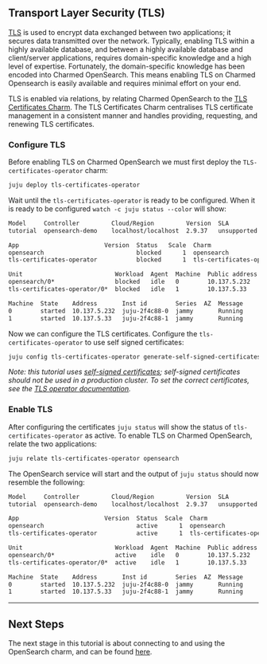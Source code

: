 ## Transport Layer Security (TLS)

[TLS](https://en.wikipedia.org/wiki/Transport_Layer_Security) is used to encrypt data exchanged between two applications; it secures data transmitted over the network. Typically, enabling TLS within a highly available database, and between a highly available database and client/server applications, requires domain-specific knowledge and a high level of expertise. Fortunately, the domain-specific knowledge has been encoded into Charmed OpenSearch. This means enabling TLS on Charmed Opensearch is easily available and requires minimal effort on your end.

TLS is enabled via relations, by relating Charmed OpenSearch to the [TLS Certificates Charm](https://charmhub.io/tls-certificates-operator). The TLS Certificates Charm centralises TLS certificate management in a consistent manner and handles providing, requesting, and renewing TLS certificates.

### Configure TLS

Before enabling TLS on Charmed OpenSearch we must first deploy the `TLS-certificates-operator` charm:

```bash
juju deploy tls-certificates-operator
```

Wait until the `tls-certificates-operator` is ready to be configured. When it is ready to be configured `watch -c juju status --color` will show:

```bash
Model     Controller         Cloud/Region         Version  SLA          Timestamp
tutorial  opensearch-demo    localhost/localhost  2.9.37   unsupported  09:24:12Z

App                        Version  Status   Scale  Charm                      Channel  Rev  Exposed  Message
opensearch                          blocked      1  opensearch                 edge      11  no       Waiting for TLS to be fully configured...
tls-certificates-operator           blocked      1  tls-certificates-operator  beta      22  no       Configuration options missing: ['certificate', 'ca-certificate']

Unit                          Workload  Agent  Machine  Public address  Ports  Message
opensearch/0*                 blocked   idle   0        10.137.5.232           Waiting for TLS to be fully configured...
tls-certificates-operator/0*  blocked   idle   1        10.137.5.33            Configuration options missing: ['certificate', 'ca-certificate']

Machine  State    Address       Inst id        Series  AZ  Message
0        started  10.137.5.232  juju-2f4c88-0  jammy       Running
1        started  10.137.5.33   juju-2f4c88-1  jammy       Running
```

Now we can configure the TLS certificates. Configure the  `tls-certificates-operator` to use self signed certificates:

```bash
juju config tls-certificates-operator generate-self-signed-certificates="true" ca-common-name="Tutorial CA"
```

*Note: this tutorial uses [self-signed certificates](https://en.wikipedia.org/wiki/Self-signed_certificate); self-signed certificates should not be used in a production cluster. To set the correct certificates, see the [TLS operator documentation](https://github.com/canonical/tls-certificates-operator).*

### Enable TLS

After configuring the certificates `juju status` will show the status of `tls-certificates-operator` as active. To enable TLS on Charmed OpenSearch, relate the two applications:

```bash
juju relate tls-certificates-operator opensearch
```

The OpenSearch service will start and the output of `juju status` should now resemble the following:

```bash
Model     Controller         Cloud/Region         Version  SLA          Timestamp
tutorial  opensearch-demo    localhost/localhost  2.9.37   unsupported  09:24:12Z

App                        Version  Status  Scale  Charm                      Channel  Rev  Exposed  Message
opensearch                          active      1  opensearch                 edge      11  no
tls-certificates-operator           active      1  tls-certificates-operator  stable      22  no

Unit                          Workload  Agent  Machine  Public address  Ports  Message
opensearch/0*                 active    idle   0        10.137.5.232
tls-certificates-operator/0*  active    idle   1        10.137.5.33

Machine  State    Address       Inst id        Series  AZ  Message
0        started  10.137.5.232  juju-2f4c88-0  jammy       Running
1        started  10.137.5.33   juju-2f4c88-1  jammy       Running
```

---

## Next Steps

The next stage in this tutorial is about connecting to and using the OpenSearch charm, and can be found [here](./tutorial-connecting-to-opensearch.md).

